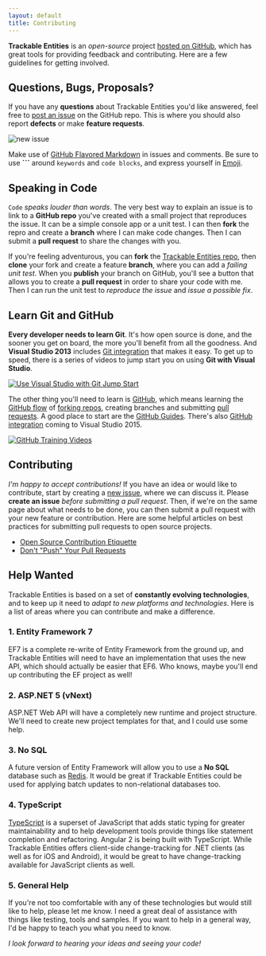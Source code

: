 ```yaml
---
layout: default
title: Contributing
---
```


**Trackable Entities** is an *open-source* project [hosted on GitHub](https://github.com/TrackableEntities/trackable-entities), which has great tools for providing feedback and contributing.  Here are a few guidelines for getting involved.

## Questions, Bugs, Proposals?
If you have any **questions** about Trackable Entities you'd like answered, feel free to [post an issue](https://github.com/TrackableEntities/trackable-entities/issues) on the GitHub repo.  This is where you should also report **defects** or make **feature requests**.

![new issue](images/issues-question.png)

Make use of [GitHub Flavored Markdown](https://help.github.com/articles/github-flavored-markdown/) in issues and comments. Be sure to use **\```** around ```keywords``` and ```code blocks```, and express yourself in [Emoji](http://www.emoji-cheat-sheet.com/).

## Speaking in Code
```Code``` *speaks louder than words*.  The very best way to explain an issue is to link to a **GitHub repo** you've created with a small project that reproduces the issue.  It can be a simple console app or a unit test.  I can then **fork** the repro and create a **branch** where I can make code changes.  Then I can submit a **pull request** to share the changes with you. 

If you're feeling adventurous, you can **fork** the [Trackable Entities repo](https://github.com/TrackableEntities/trackable-entities), then **clone** your fork and create a feature **branch**, where you can add a *failing unit test*.  When you **publish** your branch on GitHub, you'll see a button that allows you to create a **pull request** in order to share your code with me.  Then I can run the unit test to *reproduce the issue* and *issue a possible fix*.

## Learn Git and GitHub
**Every developer needs to learn Git**.  It's how open source is done, and the sooner you get on board, the more you'll benefit from all the goodness.  And **Visual Studio 2013** includes [Git integration](https://msdn.microsoft.com/en-us/library/hh850437.aspx) that makes it easy.  To get up to speed, there is a series of videos to jump start you on using **Git with Visual Studio**.

[![Use Visual Studio with Git Jump Start](http://img.youtube.com/vi/n6u1PtmxXyg/0.jpg)](https://www.youtube.com/watch?v=n6u1PtmxXyg&list=PLIoX3-mcY80hBiAgmJ_i9FtDRPoeSKix0)

The other thing you'll need to learn is [GitHub](https://github.com/), which means learning the [GitHub flow](https://guides.github.com/introduction/flow/) of [forking repos](https://help.github.com/articles/fork-a-repo/), creating branches and submitting [pull requests](https://help.github.com/articles/using-pull-requests/).  A good place to start are the [GitHub Guides](https://guides.github.com/activities/hello-world/).  There's also [GitHub integration](http://blogs.msdn.com/b/visualstudio/archive/2015/04/30/announcing-the-github-extension-for-visual-studio.aspx) coming to Visual Studio 2015.

[![GitHub Training Videos](http://img.youtube.com/vi/5oJHRbqEofs/0.jpg)](https://www.youtube.com/playlist?list=PLg7s6cbtAD15G8lNyoaYDuKZSKyJrgwB-)

## Contributing
*I'm happy to accept contributions!*  If you have an idea or would like to contribute, start by creating a [new issue](https://github.com/TrackableEntities/trackable-entities/issues), where we can discuss it.  Please **create an issue** *before submitting a pull request*.  Then, if we're on the same page about what needs to be done, you can then submit a pull request with your new feature or contribution.  Here are some helpful articles on best practices for submitting pull requests to open source projects.

- [Open Source Contribution Etiquette](http://tirania.org/blog/archive/2010/Dec-31.html)
- [Don't "Push" Your Pull Requests](https://www.igvita.com/2011/12/19/dont-push-your-pull-requests/)

## Help Wanted

Trackable Entities is based on a set of **constantly evolving technologies**, and to keep up it need to *adapt to new platforms and technologies*.  Here is a list of areas where you can contribute and make a difference.

### 1. Entity Framework 7
EF7 is a complete re-write of Entity Framework from the ground up, and Trackable Entities will need to have an implementation that uses the new API, which should actually be easier that EF6. Who knows, maybe you'll end up contributing the EF project as well!

### 2. ASP.NET 5 (vNext)
ASP.NET Web API will have a completely new runtime and project structure.  We'll need to create new project templates for that, and I could use some help.

### 3. No SQL
A future version of Entity Framework will allow you to use a **No SQL** database such as [Redis](http://en.wikipedia.org/wiki/Redis).  It would be great if Trackable Entities could be used for applying batch updates to non-relational databases too.

### 4. TypeScript
[TypeScript](http://www.typescriptlang.org/Tutorial) is a superset of JavaScript that adds static typing for greater maintainability and to help development tools provide things like statement completion and refactoring.  Angular 2 is being built with TypeScript.  While Trackable Entities offers client-side change-tracking for .NET clients (as well as for iOS and Android), it would be great to have change-tracking available for JavaScript clients as well.

### 5. General Help
If you're not too comfortable with any of these technologies but would still like to help, please let me know.  I need a great deal of assistance with things like testing, tools and samples.  If you want to help in a general way, I'd be happy to teach you what you need to know.

*I look forward to hearing your ideas and seeing your code!*
